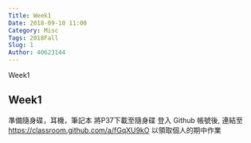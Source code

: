 ```yaml
---
Title: Week1
Date: 2018-09-10 11:00
Category: Misc
Tags: 2018Fall
Slug: 1
Author: 40623144
---
```


Week1

<!-- PELICAN_END_SUMMARY -->

Week1
----

準備隨身碟，耳機，筆記本
將P37下載至隨身碟
登入 Github 帳號後, 連結至 https://classroom.github.com/a/fGqXU9kO 以領取個人的期中作業
